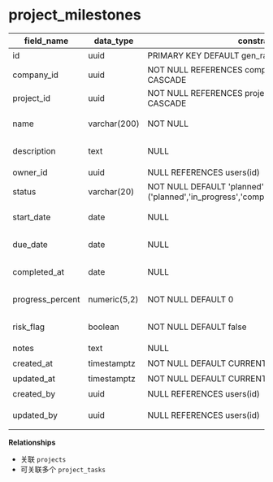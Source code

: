# project_milestones

| field_name | data_type | constraints | comment |
| --- | --- | --- | --- |
| id | uuid | PRIMARY KEY DEFAULT gen_random_uuid() | 里程碑ID |
| company_id | uuid | NOT NULL REFERENCES companies(id) ON DELETE CASCADE | 租户ID |
| project_id | uuid | NOT NULL REFERENCES projects(id) ON DELETE CASCADE | 项目ID |
| name | varchar(200) | NOT NULL | 里程碑名称 |
| description | text | NULL | 里程碑描述 |
| owner_id | uuid | NULL REFERENCES users(id) | 负责人 |
| status | varchar(20) | NOT NULL DEFAULT 'planned' CHECK (status IN ('planned','in_progress','completed','delayed','cancelled')) | 状态 |
| start_date | date | NULL | 计划开始日期 |
| due_date | date | NULL | 计划完成日期 |
| completed_at | date | NULL | 实际完成日期 |
| progress_percent | numeric(5,2) | NOT NULL DEFAULT 0 | 完成百分比 |
| risk_flag | boolean | NOT NULL DEFAULT false | 是否存在风险 |
| notes | text | NULL | 备注 |
| created_at | timestamptz | NOT NULL DEFAULT CURRENT_TIMESTAMP | 创建时间 |
| updated_at | timestamptz | NOT NULL DEFAULT CURRENT_TIMESTAMP | 更新时间 |
| created_by | uuid | NULL REFERENCES users(id) | 创建人 |
| updated_by | uuid | NULL REFERENCES users(id) | 最近更新人 |

**Relationships**
- 关联 `projects`
- 可关联多个 `project_tasks`
